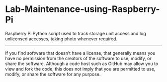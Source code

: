 # Lab-Maintenance-using-Raspberry-Pi
Raspberry Pi Python script used to track storage unit access and log unlicensed accesses, taking photo whenever required.

-----
If you find software that doesn’t have a license, that generally means you have no permission from the creators of the software to use, modify, or share the software. Although a code host such as GitHub may allow you to view and fork the code, this does not imply that you are permitted to use, modify, or share the software for any purpose.


